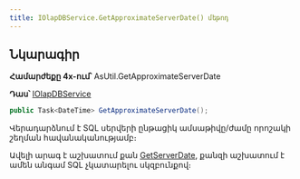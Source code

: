 ```yaml
---
title: IOlapDBService.GetApproximateServerDate() մեթոդ  
---
```


## Նկարագիր

**Համարժեքը 4x-ում՝** AsUtil.GetApproximateServerDate

**Դաս՝** [IOlapDBService](../IOlapDBService.md)

```c#
public Task<DateTime> GetApproximateServerDate();
```

Վերադարձնում է SQL սերվերի ընթացիկ ամսաթիվը/ժամը որոշակի շեղման հավանականությամբ։

Ավելի արագ է աշխատում քան [GetServerDate](GetServerDate.md), քանզի աշխատում է ամեն անգամ SQL չկատարելու սկզբունքով։